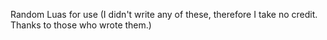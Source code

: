 Random Luas for use (I didn't write any of these, therefore I take no credit. Thanks to those who wrote them.)

